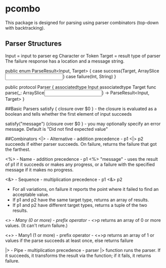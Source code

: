 # pcombo

This package is designed for parsing using parser combinators (top-down with backtracking).

## Parser Structures
Input = input to parser eg Character or Token
Target = result type of parser
The failure response has a location and a message string.

public enum ParseResult<Input, Target> {
  case success(Target, ArraySlice<Input>)
  case failure(Int, String)
}

public protocol Parser {
  associatedtype Input
  associatedtype Target
  func parse(_: ArraySlice<Input>) -> ParseResult<Input, Target>
}


##Basic Parsers
satisfy { closure over $0 } - the closure is evaluated as a boolean and tells whether the first element of input succeeds

satisfy("message") {closure over $0 } - you may optionally specify an error message. Default is "Did not find expected value"

##Combinators
<|> - Alternative - addition precedence - p1 <|> p2 succeeds if either parser succeeds. On failure, returns the failure that got the farthest.

<%> - Name - addition precedence - p1 <%> "message" - uses the result of p1 if it succeeds or makes any progress, or a failure with the specified message if it makes no progress.

<&> - Sequence - multiplication precedence - p1 <&> p2 
* For all variations, on failure it reports the point where it failed to find an acceptable value.
* If p1 and p2 have the same target type, returns an array of results. 
* If p1 and p2 have different target types, returns a tuple of the two results.

<*> - Many (0 or more) - prefix operator - <*>p returns an array of 0 or more values. (It can't return failure.)

<+> - Many1 (1 or more) - prefix operator - <+>p returns an array of 1 or values if the parse succeeds at least once, else returns failure 

|> - Pipe - multiplication precedence - parser |> function runs the parser. If it succeeds, it transforms the result via the function; if it fails, it returns failure. 
